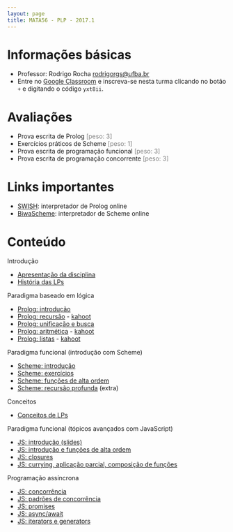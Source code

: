 ```yaml
---
layout: page
title: MATA56 - PLP - 2017.1
---
```


# Informações básicas

- Professor: Rodrigo Rocha <rodrigorgs@ufba.br>
- Entre no [Google Classroom](https://classroom.google.com/) e inscreva-se nesta turma clicando no botão `+` e digitando o código `yxt8ii`.

# Avaliações

- Prova escrita de Prolog <span style="color: gray;">\[peso: 3\]</span>
- Exercícios práticos de Scheme <span style="color: gray;">\[peso: 1\]</span>
- Prova escrita de programação funcional <span style="color: gray;">\[peso: 3\]</span>
- Prova escrita de programação concorrente <span style="color: gray;">\[peso: 3\]</span>

<!-- Tipos de questão:
* qual o resultado desse código / como funciona?
* escreva código segundo essa especificação
  * corrija o código
 -->

# Links importantes

- [SWISH](http://swish.swi-prolog.org/): interpretador de Prolog online
- [BiwaScheme](biwascheme): interpretador de Scheme online

# Conteúdo

Introdução

- [Apresentação da disciplina](disciplina)
- [História das LPs](https://goo.gl/9qSZmy)

Paradigma baseado em lógica

- [Prolog: introdução](aula02-prolog)
- [Prolog: recursão](aula03-prolog-recursao) - [kahoot](https://create.kahoot.it/details/prolog-conceitos/76411391-65da-4134-9f23-cae462725e24)
- [Prolog: unificação e busca](aula04-prolog-busca)
- [Prolog: aritmética](aula05-prolog-aritmetica) - [kahoot](https://create.kahoot.it/details/prolog-unificacao-e-aritmetica/af8c85ae-cedb-40e3-820d-de75b3fbbf9a)
- [Prolog: listas](aula06-prolog-listas) - [kahoot](https://create.kahoot.it/details/prolog-listas/33b33e8f-63df-465d-8116-3fed63a4a0de)

Paradigma funcional (introdução com Scheme)

- [Scheme: introdução](aula08-lisp)
- [Scheme: exercícios](aula09-lisp-ex)
- [Scheme: funções de alta ordem](aula10-lisp-alta-ordem)
- [Scheme: recursão profunda](aula11-lisp-rec-prof) (extra)

Conceitos

- [Conceitos de LPs](http://slides.com/rodrigorgs/conceitos-de-linguagens-de-programacao)

Paradigma funcional (tópicos avançados com JavaScript)

- [JS: introdução (slides)](https://docs.google.com/presentation/d/1tK-mleL0MPsohCff0E8tuxeyijwprZwsIqmIwoy46gA/edit?usp=sharing)
- [JS: introdução e funções de alta ordem](aula12-js-intro)
- [JS: closures](aula13-js-closures)
- [JS: currying, aplicação parcial, composição de funções](aula14-currying)

Programação assíncrona

- [JS: concorrência](aula15-concorrencia)
- [JS: padrões de concorrência](aula16-concorrencia-padroes)
- [JS: promises](aula17-promises)
- [JS: async/await](aula18-async-await)
- [JS: iterators e generators](aulaxx-generators)

<script type="text/javascript">
function desabilitaLinksComecadosPor(prefixo) {
  var links = $('a').filter(function (idx) { return $(this).attr('href').startsWith(prefixo); });
  links.contents().unwrap();  
}
$(document).ready(function () {
  desabilitaLinksComecadosPor('#!');
});
</script>